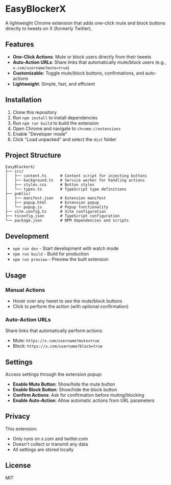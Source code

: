 # EasyBlockerX

A lightweight Chrome extension that adds one-click mute and block buttons directly to tweets on X (formerly Twitter).

## Features

- **One-Click Actions**: Mute or block users directly from their tweets
- **Auto-Action URLs**: Share links that automatically mute/block users (e.g., `x.com/username?mute=true`)
- **Customizable**: Toggle mute/block buttons, confirmations, and auto-actions
- **Lightweight**: Simple, fast, and efficient

## Installation

1. Clone this repository
2. Run `npm install` to install dependencies
3. Run `npm run build` to build the extension
4. Open Chrome and navigate to `chrome://extensions`
5. Enable "Developer mode"
6. Click "Load unpacked" and select the `dist` folder

## Project Structure

```
EasyBlockerX/
├── src/
│   ├── content.ts      # Content script for injecting buttons
│   ├── background.ts   # Service worker for handling actions
│   ├── styles.css      # Button styles
│   └── types.ts        # TypeScript type definitions
├── public/
│   ├── manifest.json   # Extension manifest
│   ├── popup.html      # Extension popup
│   └── popup.js        # Popup functionality
├── vite.config.ts      # Vite configuration
├── tsconfig.json       # TypeScript configuration
└── package.json        # NPM dependencies and scripts
```

## Development

- `npm run dev` - Start development with watch mode
- `npm run build` - Build for production
- `npm run preview` - Preview the built extension

## Usage

### Manual Actions

- Hover over any tweet to see the mute/block buttons
- Click to perform the action (with optional confirmation)

### Auto-Action URLs

Share links that automatically perform actions:

- Mute: `https://x.com/username?mute=true`
- Block: `https://x.com/username?block=true`

## Settings

Access settings through the extension popup:

- **Enable Mute Button**: Show/hide the mute button
- **Enable Block Button**: Show/hide the block button
- **Confirm Actions**: Ask for confirmation before muting/blocking
- **Enable Auto-Action**: Allow automatic actions from URL parameters

## Privacy

This extension:

- Only runs on x.com and twitter.com
- Doesn't collect or transmit any data
- All settings are stored locally

## License

MIT
